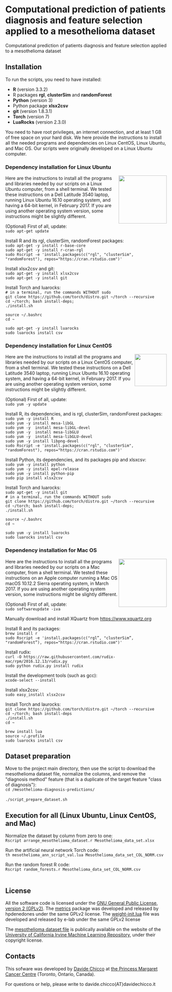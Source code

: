 # Computational prediction of patients diagnosis and feature selection applied to a mesothelioma dataset
Computational prediction of patients diagnosis and feature selection applied to a mesothelioma dataset

## Installation
To run the scripts, you need to have installed:
* **R** (version 3.3.2)
* R packages **rgl**, **clusterSim** and **randomForest**
* **Python** (version 3)
* Python package **xlsx2csv**
* **git** (version 1.8.3.1)
* **Torch** (version 7)
* **LuaRocks** (version 2.3.0)

You need to have root privileges, an internet connection, and at least 1 GB of free space on your hard disk. We here provide the instructions to install all the needed programs and dependencies on Linux CentOS, Linux Ubuntu, and Mac OS. Our scripts were originally developed on a Linux Ubuntu computer.

### Dependency installation for Linux Ubuntu
<img src="http://www.internetpost.it/wp-content/uploads/2016/04/ubuntu-head.png" width="150" align="right">
Here are the instructions to install all the programs and libraries needed by our scripts on a Linux Ubuntu computer, from a shell terminal. We tested these instructions on a Dell Latitude 3540 laptop, running Linux Ubuntu 16.10 operating system, and having a 64-bit kernel, in February 2017. If you are using another operating system version, some instructions might be slightly different.

(Optional) First of all, update:<br>
`sudo apt-get update`<br>

Install R and its rgl, clusterSim, randomForest packages:<br>
`sudo apt-get -y install r-base-core`<br>
`sudo apt-get -y install r-cran-rgl`<br>
`sudo Rscript -e 'install.packages(c("rgl", "clusterSim", "randomForest"), repos="https://cran.rstudio.com")'`<br>

Install xlsx2csv and git:<br>
`sudo apt-get -y install xlsx2csv`<br>
`sudo apt-get -y install git`<br>

Install Torch and luarocks:<br>
`# in a terminal, run the commands WITHOUT sudo`<br>
`git clone https://github.com/torch/distro.git ~/torch --recursive`<br>
`cd ~/torch; bash install-deps;`<br>
`./install.sh`<br>

`source ~/.bashrc`<br>
`cd ~`<br>

`sudo apt-get -y install luarocks`<br>
`sudo luarocks install csv`<br>

### Dependency installation for Linux CentOS
<img src="http://brettspence.com/wp-content/uploads/2014/11/centos-7-logo-580x118.jpg" width="100" align="right">
Here are the instructions to install all the programs and libraries needed by our scripts on a Linux CentOS computer, from a shell terminal. We tested these instructions on a Dell Latitude 3540 laptop, running Linux Ubuntu 16.10 operating system, and having a 64-bit kernel, in February 2017. If you are using another operating system version, some instructions might be slightly different.

(Optional) First of all, update:<br>
`sudo yum -y update`

Install R, its dependencies, and is rgl, clusterSim, randomForest packages:<br>
`sudo yum -y install R` <br>
`sudo yum -y install mesa-libGL` <br>
`sudo yum -y  install mesa-libGL-devel` <br>
`sudo yum -y  install mesa-libGLU` <br>
`sudo yum -y  install mesa-libGLU-devel` <br>
`sudo yum -y install libpng-devel` <br>
`sudo Rscript -e 'install.packages(c("rgl", "clusterSim", "randomForest"), repos="https://cran.rstudio.com")'` <br>

Install Python, its dependencies, and its packages pip and xlsxcsv:<br>
`sudo yum -y install python` <br>
`sudo yum -y install epel-release` <br>
`sudo yum -y install python-pip` <br>
`sudo pip install xlsx2csv` <br>

Install Torch and luarocks:<br>
`sudo apt-get -y install git` <br>
`# in a terminal, run the commands WITHOUT sudo` <br>
`git clone https://github.com/torch/distro.git ~/torch --recursive` <br>
`cd ~/torch; bash install-deps;` <br>
`./install.sh` <br>

`source ~/.bashrc`<br>
`cd ~`<br>

`sudo yum -y install luarocks` <br>
`sudo luarocks install csv` <br>


### Dependency installation for Mac OS
<img src="https://www.technobuffalo.com/wp-content/uploads/2015/06/Mac-OS-logo.jpg" width="150" align="right">
Here are the instructions to install all the programs and libraries needed by our scripts on a Mac computer, from a shell terminal. We tested these instructions on an Apple computer running a Mac OS macOS 10.12.2 Sierra operating system, in March 2017. If you are using another operating system version, some instructions might be slightly different.

(Optional) First of all, update:<br>
`sudo softwareupdate -iva`<br>

Manually download and install XQuartz from https://www.xquartz.org <br>

Install R and its packages:<br>
`brew install r`<br>
`sudo Rscript -e 'install.packages(c("rgl”, "clusterSim”, "randomForest”), repos="https://cran.rstudio.com")' `<br>

Install rudix:<br>
`curl -O https://raw.githubusercontent.com/rudix-mac/rpm/2016.12.13/rudix.py`<br>
`sudo python rudix.py install rudix`<br>

Install the development tools (such as gcc):<br>
`xcode-select --install`<br>

Install xlsx2csv:<br>
`sudo easy_install xlsx2csv` <br>

Install Torch and laurocks:<br>
`git clone https://github.com/torch/distro.git ~/torch --recursive`<br>
`cd ~/torch; bash install-deps`<br>
`./install.sh`<br>
`cd ~`<br>

`brew install lua`<br>
`source ~/.profile`<br>
`sudo luarocks install csv`<br>

## Dataset preparation

Move to the project main directory, then use the script to download the mesothelioma dataset file, normalize the columns, and remove the "diagnosis method" feature (that is a duplicate of the target feature "class of diagnosis"):<br>
`cd /mesothelioma-diagnosis-predictions/` <br><br>
`./script_prepare_dataset.sh` <br>


## Execution for all (Linux Ubuntu, Linux CentOS, and Mac)
Normalize the dataset by column from zero to one:<br>
`Rscript arrange_mesothelioma_dataset.r Mesothelioma_data_set.xlsx` <br>

Run the artificial neural network Torch code:<br>
`th mesothelioma_ann_script_val.lua Mesothelioma_data_set_COL_NORM.csv` <br>

Run the random forest R code:<br>
`Rscript random_forests.r Mesothelioma_data_set_COL_NORM.csv` <br><br>

## License
All the software code is licensed under the [GNU General Public License, version 2 (GPLv2)](http://www.gnu.org/licenses/gpl-2.0-standalone.html).
The [metrics](https://github.com/hpenedones/metrics) package was developed and released by hpdenedones under the same GPLv2 license. The [weight-init.lua](https://github.com/e-lab/torch-toolbox) file was developed and released by e-lab under the same GPLv2 license

The [mesothelioma dataset file](https://archive.ics.uci.edu/ml/datasets/Mesothelioma%C3%A2%E2%82%AC%E2%84%A2s+disease+data+set+) is publically available on the website of the [University of California Irvine Machine Learning Repository](http://archive.ics.uci.edu/ml/), under their copyright license.

## Contacts
This sofware was developed by [Davide Chicco](http://www.DavideChicco.it) at [the Princess Margaret Cancer Centre](http://www.uhn.ca/PrincessMargaret/Research/) (Toronto, Ontario, Canada).

For questions or help, please write to davide.chicco(AT)davidechicco.it
